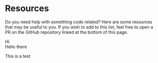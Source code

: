 # Resources
Do you need help with something code related? Here are some resources that may be useful to you. If you wish to add to this list, feel free to open a PR on the GitHub repository linked at the bottom of this page.

<section>
  <summary>Hi</summary>
  Hello there

  This is a test
</section>